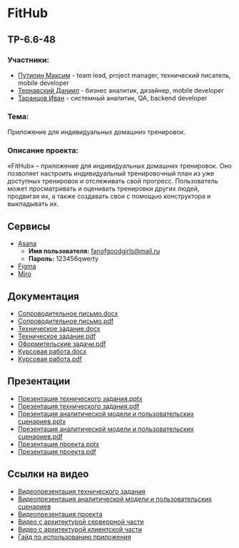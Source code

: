 # FitHub

## TP-6.6-48

### Участники:
* [Путилин Максим](https://github.com/partickle/) - team lead, project manager, технический писатель, mobile developer
* [Тернавский Даниил](https://github.com/Ternavksy) - бизнес аналитик, дизайнер, mobile developer
* [Таранцов Иван](https://github.com/Shish-ai-ai) - системный аналитик, QA, backend developer
### Тема:
Приложение для индивидуальных домашних тренировок.
### Описание проекта:
«FitHub» – приложение для индивидуальных домашних тренировок. Оно позволяет настроить индивидуальный тренировочный план из уже доступных тренировок и отслеживать свой прогресс. Пользователь может просматривать и оценивать тренировки других людей, продвигая их, а также создавать свои с помощью конструктора и выкладывать их.
## Сервисы
* [Asana](https://app.asana.com/0/1207417161342801/1207417517006214)
  - **Имя пользователя:** fanofgoodgirls@mail.ru
  - **Пароль:** 123456qwerty
* [Figma](https://www.figma.com/file/TnRB1ro3JN4BCYmXH1x1Ve/FitHub)
* [Miro](https://miro.com/app/board/uXjVNh2G7-A=/)
## Документация
* [Сопроводительное письмо.docx](https://github.com/partickle/FitHub_Docs/blob/main/Сопроводительное%20письмо.docx)
* [Сопроводительное письмо.pdf](https://github.com/partickle/FitHub_Docs/blob/main/Сопроводительное%20письмо.pdf)
* [Техническое задание.docx](https://github.com/partickle/FitHub_Docs/blob/main/Техническое%20задание.docx)
* [Техническое задание.pdf](https://github.com/partickle/FitHub_Docs/blob/main/Техническое%20задание.pdf)
* [Оформительские задачи.pdf](https://github.com/partickle/FitHub_Docs/blob/main/Оформительские%20задачи.pdf)
* [Курсовая работа.docx](https://github.com/partickle/FitHub_Docs/blob/main/Курсовая%20работа.docx)
* [Курсовая работа.pdf](https://github.com/partickle/FitHub_Docs/blob/main/Курсовая%20работа.pdf)
## Презентации
* [Презентация технического задания.pptx](https://github.com/partickle/FitHub_Docs/blob/main/Презентация%20технического%20задания.pptx)
* [Презентация технического задания.pdf](https://github.com/partickle/FitHub_Docs/blob/main/Презентация%20технического%20задания.pdf)
* [Презентация аналитической модели и пользовательских сценариев.pptx](https://github.com/partickle/FitHub_Docs/blob/main/Аналитическая%20модель%20и%20пользовательские%20сценарии.pptx)
* [Презентация аналитической модели и пользовательских сценариев.pdf](https://github.com/partickle/FitHub_Docs/blob/main/Аналитическая%20модель%20и%20пользовательские%20сценарии.pdf)
* [Презентация проекта.pptx](https://github.com/partickle/FitHub_Docs/blob/main/Презентация%20проекта.pptx)
* [Презентация проекта.pdf](https://github.com/partickle/FitHub_Docs/blob/main/Презентация%20проекта.pdf)
## Ссылки на видео
* [Видеопрезентация технического задания](https://youtu.be/vdsICoBKhFY)
* [Видеопрезентация аналитической модели и пользовательских сценариев](https://youtu.be/pOqfdSGMtiA)
* [Видеопрезентация проекта](https://youtu.be/W4NVKx_dYMQ)
* [Видео с архитектурой серверрной части](https://youtu.be/_daQwKUl7co)
* [Видео с архитектурой клиентской части](https://youtu.be/bEKes4rWOFY)
* [Гайд по использованию приложения](https://youtu.be/yuLetfyK10Y)
